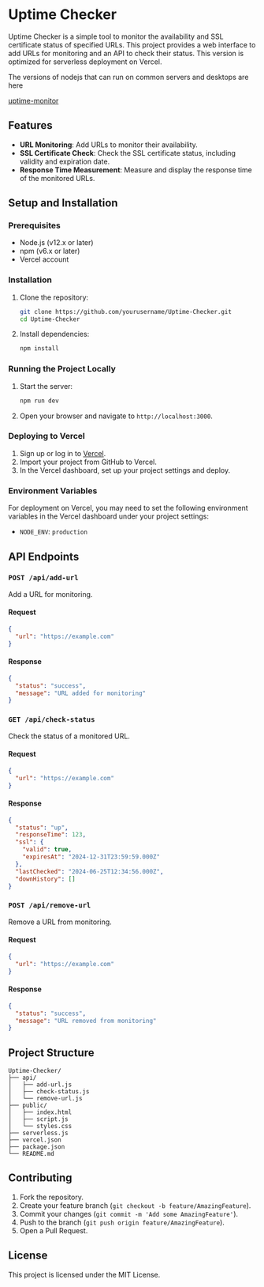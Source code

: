 
# Uptime Checker

Uptime Checker is a simple tool to monitor the availability and SSL certificate status of specified URLs. This project provides a web interface to add URLs for monitoring and an API to check their status. This version is optimized for serverless deployment on Vercel.

The versions of nodejs that can run on common servers and desktops are here

[uptime-monitor](https://github.com/sioaeko/Uptime-monitor)

## Features

- **URL Monitoring**: Add URLs to monitor their availability.
- **SSL Certificate Check**: Check the SSL certificate status, including validity and expiration date.
- **Response Time Measurement**: Measure and display the response time of the monitored URLs.

## Setup and Installation

### Prerequisites

- Node.js (v12.x or later)
- npm (v6.x or later)
- Vercel account

### Installation

1. Clone the repository:

   ```bash
   git clone https://github.com/yourusername/Uptime-Checker.git
   cd Uptime-Checker
   ```

2. Install dependencies:

   ```bash
   npm install
   ```

### Running the Project Locally

1. Start the server:

   ```bash
   npm run dev
   ```

2. Open your browser and navigate to `http://localhost:3000`.

### Deploying to Vercel

1. Sign up or log in to [Vercel](https://vercel.com/).
2. Import your project from GitHub to Vercel.
3. In the Vercel dashboard, set up your project settings and deploy.

### Environment Variables

For deployment on Vercel, you may need to set the following environment variables in the Vercel dashboard under your project settings:

- `NODE_ENV`: `production`

## API Endpoints

### `POST /api/add-url`

Add a URL for monitoring.

#### Request

```json
{
  "url": "https://example.com"
}
```

#### Response

```json
{
  "status": "success",
  "message": "URL added for monitoring"
}
```

### `GET /api/check-status`

Check the status of a monitored URL.

#### Request

```json
{
  "url": "https://example.com"
}
```

#### Response

```json
{
  "status": "up",
  "responseTime": 123,
  "ssl": {
    "valid": true,
    "expiresAt": "2024-12-31T23:59:59.000Z"
  },
  "lastChecked": "2024-06-25T12:34:56.000Z",
  "downHistory": []
}
```

### `POST /api/remove-url`

Remove a URL from monitoring.

#### Request

```json
{
  "url": "https://example.com"
}
```

#### Response

```json
{
  "status": "success",
  "message": "URL removed from monitoring"
}
```

## Project Structure

```
Uptime-Checker/
├── api/
│   ├── add-url.js
│   ├── check-status.js
│   └── remove-url.js
├── public/
│   ├── index.html
│   ├── script.js
│   └── styles.css
├── serverless.js
├── vercel.json
├── package.json
└── README.md
```

## Contributing

1. Fork the repository.
2. Create your feature branch (`git checkout -b feature/AmazingFeature`).
3. Commit your changes (`git commit -m 'Add some AmazingFeature'`).
4. Push to the branch (`git push origin feature/AmazingFeature`).
5. Open a Pull Request.

## License

This project is licensed under the MIT License.
